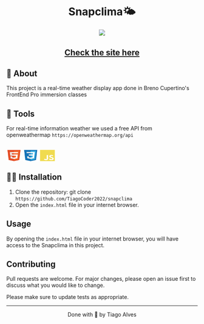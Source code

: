 <h1 align="center">Snapclima🌤️</h1>

<p align="center">
  <img width="800" src="https://user-images.githubusercontent.com/119512258/227757880-392c6cee-b96d-4fdd-8619-153af3fe0a83.gif"  
</p>

<h2 align="center">
  <a href="https://tiagocoder2022.github.io/snapclima/" target="_blank">Check the site here</a>  
</h2>
  
## 🧾 About

  This project is a real-time weather display app done in Breno Cupertino's FrontEnd Pro immersion classes
  
## 🔧 Tools
  
  
  For real-time information weather we used a free API from openweathermap `https://openweathermap.org/api`

<div style="display: inline_block"><br> 
  <img align="center" alt="Tiago-HTML" height="30" width="40" src="https://raw.githubusercontent.com/devicons/devicon/master/icons/html5/html5-original.svg">
  <img align="center" alt="Tiago-CSS" height="30" width="40" src="https://raw.githubusercontent.com/devicons/devicon/master/icons/css3/css3-original.svg">
  <img align="center" alt="Tiago-Js" height="30" width="40" src="https://raw.githubusercontent.com/devicons/devicon/master/icons/javascript/javascript-plain.svg">
</div>

## 👨‍💻 Installation


1. Clone the repository: git clone `https://github.com/TiagoCoder2022/snapclima`
2. Open the `index.html` file in your internet browser.

## Usage


By opening the `index.html` file in your internet browser, you will have access to the Snapclima in this project.

## Contributing

Pull requests are welcome. For major changes, please open an issue first
to discuss what you would like to change.

Please make sure to update tests as appropriate.

---

<p align="center">Done with 💙 by Tiago Alves</p>
